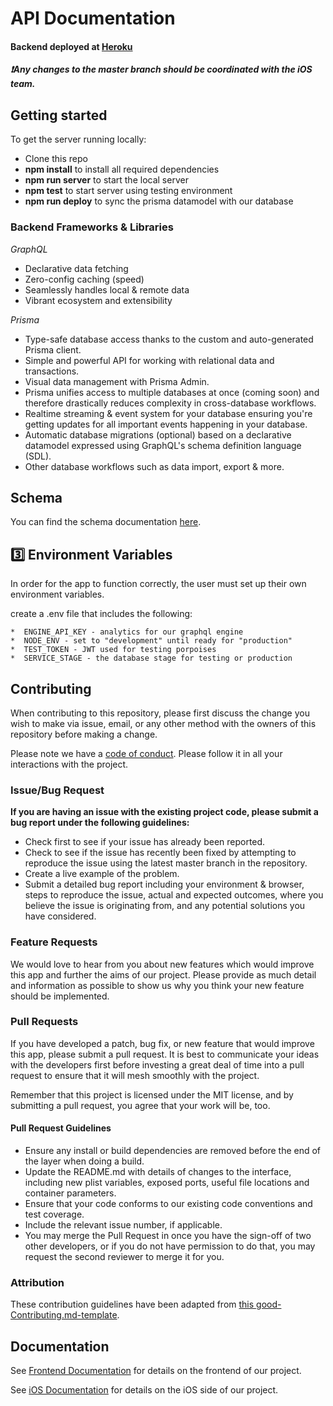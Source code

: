 # API Documentation

#### Backend deployed at [Heroku](https://lambda-labs-swaap.herokuapp.com/) <br>

***❗Any changes to the master branch should be coordinated with the iOS team.***

## Getting started

To get the server running locally:

- Clone this repo
- **npm install** to install all required dependencies
- **npm run server** to start the local server
- **npm test** to start server using testing environment
- **npm run deploy** to sync the prisma datamodel with our database

### Backend Frameworks & Libraries

*GraphQL*
- Declarative data fetching
- Zero-config caching (speed)
- Seamlessly handles local & remote data
- Vibrant ecosystem and extensibility

*Prisma*
- Type-safe database access thanks to the custom and auto-generated Prisma client.
- Simple and powerful API for working with relational data and transactions.
- Visual data management with Prisma Admin.
- Prisma unifies access to multiple databases at once (coming soon) and therefore drastically reduces complexity in cross-database workflows.
- Realtime streaming & event system for your database ensuring you're getting updates for all important events happening in your database.
- Automatic database migrations (optional) based on a declarative datamodel expressed using GraphQL's schema definition language (SDL).
- Other database workflows such as data import, export & more.

## Schema

You can find the schema documentation [here](./schema.md).

## 3️⃣ Environment Variables

In order for the app to function correctly, the user must set up their own environment variables.

create a .env file that includes the following:

    *  ENGINE_API_KEY - analytics for our graphql engine
    *  NODE_ENV - set to "development" until ready for "production"
    *  TEST_TOKEN - JWT used for testing porpoises
    *  SERVICE_STAGE - the database stage for testing or production

## Contributing

When contributing to this repository, please first discuss the change you wish to make via issue, email, or any other method with the owners of this repository before making a change.

Please note we have a [code of conduct](./code_of_conduct.md). Please follow it in all your interactions with the project.

### Issue/Bug Request

**If you are having an issue with the existing project code, please submit a bug report under the following guidelines:**

- Check first to see if your issue has already been reported.
- Check to see if the issue has recently been fixed by attempting to reproduce the issue using the latest master branch in the repository.
- Create a live example of the problem.
- Submit a detailed bug report including your environment & browser, steps to reproduce the issue, actual and expected outcomes, where you believe the issue is originating from, and any potential solutions you have considered.

### Feature Requests

We would love to hear from you about new features which would improve this app and further the aims of our project. Please provide as much detail and information as possible to show us why you think your new feature should be implemented.

### Pull Requests

If you have developed a patch, bug fix, or new feature that would improve this app, please submit a pull request. It is best to communicate your ideas with the developers first before investing a great deal of time into a pull request to ensure that it will mesh smoothly with the project.

Remember that this project is licensed under the MIT license, and by submitting a pull request, you agree that your work will be, too.

#### Pull Request Guidelines

- Ensure any install or build dependencies are removed before the end of the layer when doing a build.
- Update the README.md with details of changes to the interface, including new plist variables, exposed ports, useful file locations and container parameters.
- Ensure that your code conforms to our existing code conventions and test coverage.
- Include the relevant issue number, if applicable.
- You may merge the Pull Request in once you have the sign-off of two other developers, or if you do not have permission to do that, you may request the second reviewer to merge it for you.

### Attribution

These contribution guidelines have been adapted from [this good-Contributing.md-template](https://gist.github.com/PurpleBooth/b24679402957c63ec426).

## Documentation

See [Frontend Documentation](https://github.com/Lambda-School-Labs/conference-contacts-fe) for details on the frontend of our project.

See [iOS Documentation](https://github.com/Lambda-School-Labs/conference-contacts-ios) for details on the iOS side of our project.
